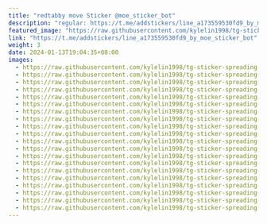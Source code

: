 ```yaml
---
title: "redtabby move Sticker @moe_sticker_bot"
description: "regular: https://t.me/addstickers/line_a173559530fd9_by_moe_sticker_bot"
featured_image: "https://raw.githubusercontent.com/kylelin1998/tg-sticker-spreading-worldwide-images/main/img/4b65daf0-4927-4d30-b687-0866c6977eb1.jpg"
link: "https://t.me/addstickers/line_a173559530fd9_by_moe_sticker_bot"
weight: 3
date: 2024-01-13T19:04:35+08:00
images:
  - https://raw.githubusercontent.com/kylelin1998/tg-sticker-spreading-worldwide-images/main/img/4b65daf0-4927-4d30-b687-0866c6977eb1.jpg
  - https://raw.githubusercontent.com/kylelin1998/tg-sticker-spreading-worldwide-images/main/img/9e7c2187-420c-424e-afab-4ccaad54abf2.jpg
  - https://raw.githubusercontent.com/kylelin1998/tg-sticker-spreading-worldwide-images/main/img/b9192783-2dd7-4dc2-a546-69cb693f8a4d.jpg
  - https://raw.githubusercontent.com/kylelin1998/tg-sticker-spreading-worldwide-images/main/img/4a98f168-7155-48b5-a3c5-b8f3a07f46c1.jpg
  - https://raw.githubusercontent.com/kylelin1998/tg-sticker-spreading-worldwide-images/main/img/4cbf7f63-b83e-4201-9696-5d3bbfc8d10c.jpg
  - https://raw.githubusercontent.com/kylelin1998/tg-sticker-spreading-worldwide-images/main/img/d41ad44a-9874-4ecb-b3db-e2038e3eed47.jpg
  - https://raw.githubusercontent.com/kylelin1998/tg-sticker-spreading-worldwide-images/main/img/9b53b4d5-2ec0-49c0-a8a9-3d1b813582e9.jpg
  - https://raw.githubusercontent.com/kylelin1998/tg-sticker-spreading-worldwide-images/main/img/6cc0c358-8413-4c61-8aac-cf80ed7dfd36.jpg
  - https://raw.githubusercontent.com/kylelin1998/tg-sticker-spreading-worldwide-images/main/img/7092869c-4ec2-4604-8dc4-9843551e9ebc.jpg
  - https://raw.githubusercontent.com/kylelin1998/tg-sticker-spreading-worldwide-images/main/img/54f44a45-ed1f-4d01-be87-94c992c1815a.jpg
  - https://raw.githubusercontent.com/kylelin1998/tg-sticker-spreading-worldwide-images/main/img/ddf7844a-d5f7-4156-8c41-2f0ab6232c48.jpg
  - https://raw.githubusercontent.com/kylelin1998/tg-sticker-spreading-worldwide-images/main/img/f803f926-3fd1-4fc7-80e6-dcf495178c87.jpg
  - https://raw.githubusercontent.com/kylelin1998/tg-sticker-spreading-worldwide-images/main/img/88805ed8-ab99-417c-bb99-a270fe2226fc.jpg
  - https://raw.githubusercontent.com/kylelin1998/tg-sticker-spreading-worldwide-images/main/img/6aa52719-a3aa-40bf-a354-10af8823d34e.jpg
  - https://raw.githubusercontent.com/kylelin1998/tg-sticker-spreading-worldwide-images/main/img/dbfe96fe-6165-4405-80b0-adceacc206e4.jpg
  - https://raw.githubusercontent.com/kylelin1998/tg-sticker-spreading-worldwide-images/main/img/dcf1c29c-34be-4bf8-ade4-7c1ccacac683.jpg
  - https://raw.githubusercontent.com/kylelin1998/tg-sticker-spreading-worldwide-images/main/img/cb6668d4-51d1-4bcf-8880-13ed25eb20f6.jpg
  - https://raw.githubusercontent.com/kylelin1998/tg-sticker-spreading-worldwide-images/main/img/a701658b-8c14-4878-b77c-e1f2cf485eb9.jpg
  - https://raw.githubusercontent.com/kylelin1998/tg-sticker-spreading-worldwide-images/main/img/1df47ecd-5288-4a9b-9a6f-d2fd136e6922.jpg
  - https://raw.githubusercontent.com/kylelin1998/tg-sticker-spreading-worldwide-images/main/img/6121a4cb-804f-459b-8c6a-4c3c47d947fa.jpg
---
```


